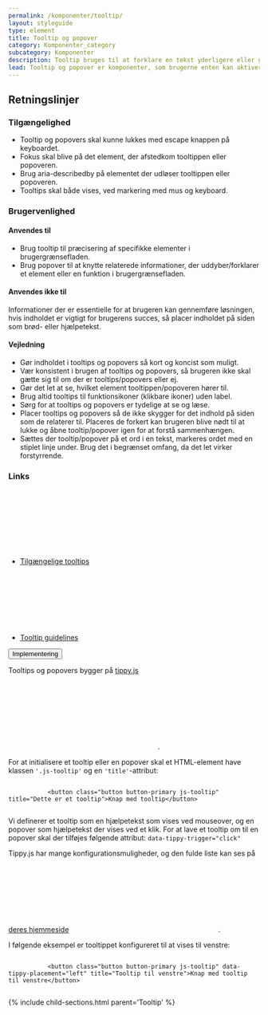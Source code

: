 ```yaml
---
permalink: /komponenter/tooltip/
layout: styleguide
type: element
title: Tooltip og popover
category: Komponenter_category
subcategory: Komponenter
description: Tooltip bruges til at forklare en tekst yderligere eller give mere information, som ikke umiddelbart er nødvendig.
lead: Tooltip og popover er komponenter, som brugerne enten kan aktiverer eller fører musen hen over for at få en kort forklaring på indhold, ord eller begreber.  
---
```

<article>
    <section>
        <h2 class="h3">Retningslinjer</h2>
        <h3 class="h4">Tilgængelighed</h3>
        <ul>
            <li>Tooltip og popovers skal kunne lukkes med escape knappen på keyboardet.</li>
            <li>Fokus skal blive på det element, der afstedkom tooltippen eller popoveren.</li>
            <li>Brug aria-describedby på elementet der udløser tooltippen eller popoveren.</li>
            <li>Tooltips skal både vises, ved markering med mus og keyboard.</li>
        </ul>
        <h3 class="h4">Brugervenlighed</h3>
        <h4 class="h5">Anvendes til</h4>
        <ul>
            <li>Brug tooltip til præcisering af specifikke elementer i brugergrænsefladen.</li>
            <li>Brug popover til at knytte relaterede informationer, der uddyber/forklarer et element eller en funktion i brugergrænsefladen.</li>
        </ul>
        <h4 class="h5">Anvendes ikke til</h4>
        <p>Informationer der er essentielle for at brugeren kan gennemføre løsningen, hvis indholdet er vigtigt for brugerens succes, så placer indholdet på siden som brød- eller hjælpetekst.</p>
        <h4 class="h5">Vejledning</h4>
        <ul>
            <li>Gør indholdet i tooltips og popovers så kort og koncist som muligt.</li>
            <li>Vær konsistent i brugen af tooltips og popovers, så brugeren ikke skal gætte sig til om der er tooltips/popovers eller ej.</li>
            <li>Gør det let at se, hvilket element tooltippen/popoveren hører til.</li>
            <li>Brug altid tooltips til funktionsikoner (klikbare ikoner) uden label.</li>
            <li>Sørg for at tooltips og popovers er tydelige at se og læse.</li>
            <li>Placer tooltips og popovers så de ikke skygger for det indhold på siden som de relaterer til. Placeres de forkert kan brugeren blive nødt til at lukke og åbne tooltip/popover igen for at forstå sammenhængen.</li>
            <li>Sættes der tooltip/popover på et ord i en tekst, markeres ordet med en stiplet linje under. Brug det i begrænset omfang, da det let virker forstyrrende.</li>
        </ul>
        <h3 class="h5">Links</h3>
        <ul class="nobullet-list">
            <li><a href="https://w3c.github.io/aria-practices/#tooltip" class="icon-link">Tilgængelige tooltips<svg class="icon-svg" focusable="false" aria-hidden="true" tabindex="-1"><use xlink:href="#open-in-new"></use></svg></a></li>
            <li><a href="https://www.nngroup.com/articles/tooltip-guidelines/" class="icon-link">Tooltip guidelines<svg class="icon-svg" focusable="false" aria-hidden="true" tabindex="-1"><use xlink:href="#open-in-new"></use></svg></a></li>
        </ul>
    </section>
</article>

<div class="accordion accordion-bordered mt-7">
  <button class="button-unstyled accordion-button" aria-expanded="false" aria-controls="tooltip-code-doc">
    Implementering
  </button>
  <div id="tooltip-code-doc" class="accordion-content">
     <section>
       <p>Tooltips og popovers bygger på <a href="https://atomiks.github.io/tippyjs/" class="icon-link">tippy.js<svg class="icon-svg" focusable="false" aria-hidden="true" tabindex="-1"><use xlink:href="#open-in-new"></use></svg></a>.</p>
       <p>For at initialisere et tooltip eller en popover skal et HTML-element have klassen <code>'.js-tooltip'</code> og en <code>'title'</code>-attribut:</p>
       <div class="code-highlight">
         <code>
           &lt;button class="button button-primary js-tooltip" title="Dette er et tooltip"&gt;Knap med tooltip&lt;/button&gt;	
         </code> 
       </div>
       <p>Vi definerer et tooltip som en hjælpetekst som vises ved mouseover, og en popover som hjælpetekst der vises ved et klik. For at lave et tooltip om til en popover skal der tilføjes følgende attribut: <code>data-tippy-trigger="click"</code></p>
       <p>Tippy.js har mange konfigurationsmuligheder, og den fulde liste kan ses på <a href="https://atomiks.github.io/tippyjs/" class="icon-link">deres hjemmeside<svg class="icon-svg" focusable="false" aria-hidden="true" tabindex="-1"><use xlink:href="#open-in-new"></use></svg></a>.</p>
       <p>I følgende eksempel er tooltippet konfigureret til at vises til venstre: </p>
       <div class="code-highlight">
         <code>
           &lt;button class="button button-primary js-tooltip" data-tippy-placement="left" title="Tooltip til venstre"&gt;Knap med tooltip til venstre&lt;/button&gt;
         </code>
       </div>
     </section>
  </div>
</div>

{% include child-sections.html parent='Tooltip' %}

